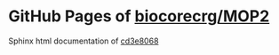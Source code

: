 GitHub Pages of [biocorecrg/MOP2](https://github.com/biocorecrg/MOP2.git)
===
Sphinx html documentation of [cd3e8068](https://github.com/biocorecrg/MOP2/tree/cd3e8068309d05c575f3a5b64c10b9f707549def)
